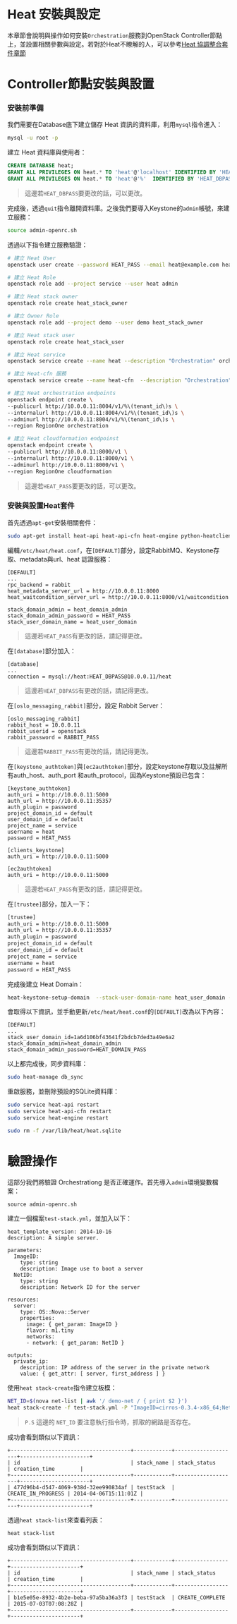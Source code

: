 # Heat 安裝與設定
本章節會說明與操作如何安裝```Orchestration```服務到OpenStack Controller節點上，並設置相關參數與設定。若對於Heat不瞭解的人，可以參考[Heat 協調整合套件章節](http://kairen.gitbooks.io/openstack/content/heat/index.html)

# Controller節點安裝與設置
### 安裝前準備
我們需要在Database底下建立儲存 Heat 資訊的資料庫，利用```mysql```指令進入：
```sh
mysql -u root -p
```
建立 Heat 資料庫與使用者：
```sql
CREATE DATABASE heat;
GRANT ALL PRIVILEGES ON heat.* TO 'heat'@'localhost' IDENTIFIED BY 'HEAT_DBPASS';
GRANT ALL PRIVILEGES ON heat.* TO 'heat'@'%'  IDENTIFIED BY 'HEAT_DBPASS';
```
> 這邊若```HEAT_DBPASS```要更改的話，可以更改。

完成後，透過```quit```指令離開資料庫。之後我們要導入Keystone的```admin```帳號，來建立服務：
```sh
source admin-openrc.sh
```
透過以下指令建立服務驗證：
```sh
# 建立 Heat User
openstack user create --password HEAT_PASS --email heat@example.com heat

# 建立 Heat Role
openstack role add --project service --user heat admin

# 建立 Heat stack owner
openstack role create heat_stack_owner

# 建立 Owner Role
openstack role add --project demo --user demo heat_stack_owner

# 建立 Heat stack user
openstack role create heat_stack_user

# 建立 Heat service
openstack service create --name heat --description "Orchestration" orchestration

# 建立 Heat-cfn 服務
openstack service create --name heat-cfn  --description "Orchestration" cloudformation

# 建立 Heat orchestration endpoints
openstack endpoint create \
--publicurl http://10.0.0.11:8004/v1/%\(tenant_id\)s \
--internalurl http://10.0.0.11:8004/v1/%\(tenant_id\)s \
--adminurl http://10.0.0.11:8004/v1/%\(tenant_id\)s \
--region RegionOne orchestration

# 建立 Heat cloudformation endpoinst
openstack endpoint create \
--publicurl http://10.0.0.11:8000/v1 \
--internalurl http://10.0.0.11:8000/v1 \
--adminurl http://10.0.0.11:8000/v1 \
--region RegionOne cloudformation
```
> 這邊若```HEAT_PASS```要更改的話，可以更改。

### 安裝與設置Heat套件
首先透過```apt-get```安裝相關套件：
```sh
sudo apt-get install heat-api heat-api-cfn heat-engine python-heatclient
```
編輯```/etc/heat/heat.conf```，在```[DEFAULT]```部分，設定RabbitMQ、Keystone存取、metadata與url、heat 認證服務：
```
[DEFAULT]
...
rpc_backend = rabbit
heat_metadata_server_url = http://10.0.0.11:8000
heat_waitcondition_server_url = http://10.0.0.11:8000/v1/waitcondition

stack_domain_admin = heat_domain_admin
stack_domain_admin_password = HEAT_PASS
stack_user_domain_name = heat_user_domain
```
> 這邊若```HEAT_PASS```有更改的話，請記得更改。


在```[database]```部分加入：
```
[database]
...
connection = mysql://heat:HEAT_DBPASS@10.0.0.11/heat
```
> 這邊若```HEAT_DBPASS```有更改的話，請記得更改。



在```[oslo_messaging_rabbit]```部分，設定 Rabbit Server：
```
[oslo_messaging_rabbit]
rabbit_host = 10.0.0.11
rabbit_userid = openstack
rabbit_password = RABBIT_PASS
```
> 這邊若```RABBIT_PASS```有更改的話，請記得更改。

在```[keystone_authtoken]```與```[ec2authtoken]```部分，設定keystone存取以及註解所有auth_host、auth_port 和auth_protocol，因為Keystone預設已包含：
```
[keystone_authtoken]
auth_uri = http://10.0.0.11:5000
auth_url = http://10.0.0.11:35357
auth_plugin = password
project_domain_id = default
user_domain_id = default
project_name = service
username = heat
password = HEAT_PASS

[clients_keystone]
auth_uri = http://10.0.0.11:5000

[ec2authtoken]
auth_uri = http://10.0.0.11:5000
```
> 這邊若```HEAT_PASS```有更改的話，請記得更改。

在```[trustee]```部分，加入一下：
```sh
[trustee]
auth_uri = http://10.0.0.11:5000
auth_url = http://10.0.0.11:35357
auth_plugin = password
project_domain_id = default
user_domain_id = default
project_name = service
username = heat
password = HEAT_PASS
```

完成後建立 Heat Domain：
```sh
heat-keystone-setup-domain  --stack-user-domain-name heat_user_domain --stack-domain-admin heat_domain_admin --stack-domain-admin-password HEAT_DOMAIN_PASS
```
會取得以下資訊，並手動更新```/etc/heat/heat.conf```的```[DEFAULT]```改為以下內容：
```
[DEFAULT]
...
stack_user_domain_id=1a6d106bf43641f2bdcb7ded3a49e6a2
stack_domain_admin=heat_domain_admin
stack_domain_admin_password=HEAT_DOMAIN_PASS
```
以上都完成後，同步資料庫：
```sh
sudo heat-manage db_sync
```
重啟服務，並刪除預設的SQLite資料庫：
```sh
sudo service heat-api restart
sudo service heat-api-cfn restart
sudo service heat-engine restart

sudo rm -f /var/lib/heat/heat.sqlite
```
# 驗證操作
這部分我們將驗證 Orchestrationg 是否正確運作。首先導入```admin```環境變數檔案：
```
source admin-openrc.sh
```
建立一個檔案```test-stack.yml```，並加入以下：
```
heat_template_version: 2014-10-16
description: A simple server.

parameters:
  ImageID:
    type: string
    description: Image use to boot a server
  NetID:
    type: string
    description: Network ID for the server

resources:
  server:
    type: OS::Nova::Server
    properties:
      image: { get_param: ImageID }
      flavor: m1.tiny
      networks:
      - network: { get_param: NetID }

outputs:
  private_ip:
    description: IP address of the server in the private network
    value: { get_attr: [ server, first_address ] }
```
使用```heat stack-create```指令建立板模：
```sh
NET_ID=$(nova net-list | awk '/ demo-net / { print $2 }')
heat stack-create -f test-stack.yml -P "ImageID=cirros-0.3.4-x86_64;NetID=$NET_ID" testStack
```
> ```P.S``` 這邊的 ```NET_ID``` 要注意執行指令時，抓取的網路是否存在。

成功會看到類似以下資訊：
```
+--------------------------------------+------------+--------------------+----------------------+
| id                                   | stack_name | stack_status       | creation_time        |
+--------------------------------------+------------+--------------------+----------------------+
| 477d96b4-d547-4069-938d-32ee990834af | testStack  | CREATE_IN_PROGRESS | 2014-04-06T15:11:01Z |
+--------------------------------------+------------+--------------------+----------------------+
```
透過```heat stack-list```來查看列表：
```sh
heat stack-list
```
成功會看到類似以下資訊：
```
+--------------------------------------+------------+-----------------+----------------------+
| id                                   | stack_name | stack_status    | creation_time        |
+--------------------------------------+------------+-----------------+----------------------+
| b1e5e05e-8932-4b2e-beba-97a5ba36a3f3 | testStack  | CREATE_COMPLETE | 2015-07-03T07:08:28Z |
+--------------------------------------+------------+-----------------+----------------------+
```

